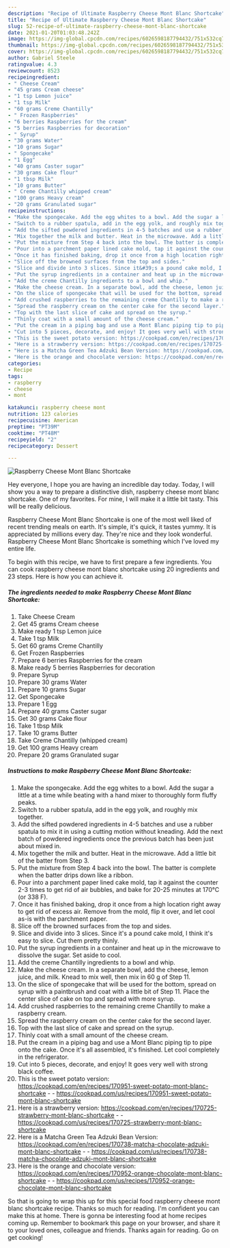```yaml
---
description: "Recipe of Ultimate Raspberry Cheese Mont Blanc Shortcake"
title: "Recipe of Ultimate Raspberry Cheese Mont Blanc Shortcake"
slug: 52-recipe-of-ultimate-raspberry-cheese-mont-blanc-shortcake
date: 2021-01-20T01:03:48.242Z
image: https://img-global.cpcdn.com/recipes/6026598187794432/751x532cq70/raspberry-cheese-mont-blanc-shortcake-recipe-main-photo.jpg
thumbnail: https://img-global.cpcdn.com/recipes/6026598187794432/751x532cq70/raspberry-cheese-mont-blanc-shortcake-recipe-main-photo.jpg
cover: https://img-global.cpcdn.com/recipes/6026598187794432/751x532cq70/raspberry-cheese-mont-blanc-shortcake-recipe-main-photo.jpg
author: Gabriel Steele
ratingvalue: 4.3
reviewcount: 8523
recipeingredient:
- " Cheese Cream"
- "45 grams Cream cheese"
- "1 tsp Lemon juice"
- "1 tsp Milk"
- "60 grams Creme Chantilly"
- " Frozen Raspberries"
- "6 berries Raspberries for the cream"
- "5 berries Raspberries for decoration"
- " Syrup"
- "30 grams Water"
- "10 grams Sugar"
- " Spongecake"
- "1 Egg"
- "40 grams Caster sugar"
- "30 grams Cake flour"
- "1 tbsp Milk"
- "10 grams Butter"
- " Creme Chantilly whipped cream"
- "100 grams Heavy cream"
- "20 grams Granulated sugar"
recipeinstructions:
- "Make the spongecake. Add the egg whites to a bowl. Add the sugar a little at a time while beating with a hand mixer to thoroughly form fluffy peaks."
- "Switch to a rubber spatula, add in the egg yolk, and roughly mix together."
- "Add the sifted powdered ingredients in 4-5 batches and use a rubber spatula to mix it in using a cutting motion without kneading. Add the next batch of powdered ingredients once the previous batch has been just about mixed in."
- "Mix together the milk and butter. Heat in the microwave. Add a little bit of the batter from Step 3."
- "Put the mixture from Step 4 back into the bowl. The batter is complete when the batter drips down like a ribbon."
- "Pour into a parchment paper lined cake mold, tap it against the counter 2-3 times to get rid of air bubbles, and bake for 20-25 minutes at 170°C (or 338 F)."
- "Once it has finished baking, drop it once from a high location right away to get rid of excess air. Remove from the mold, flip it over, and let cool as-is with the parchment paper."
- "Slice off the browned surfaces from the top and sides."
- "Slice and divide into 3 slices. Since it&#39;s a pound cake mold, I think it&#39;s easy to slice. Cut them pretty thinly."
- "Put the syrup ingredients in a container and heat up in the microwave to dissolve the sugar. Set aside to cool."
- "Add the creme Chantilly ingredients to a bowl and whip."
- "Make the cheese cream. In a separate bowl, add the cheese, lemon juice, and milk. Knead to mix well, then mix in 60 g of Step 11."
- "On the slice of spongecake that will be used for the bottom, spread on syrup with a paintbrush and coat with a little bit of Step 11. Place the center slice of cake on top and spread with more syrup."
- "Add crushed raspberries to the remaining creme Chantilly to make a raspberry cream."
- "Spread the raspberry cream on the center cake for the second layer."
- "Top with the last slice of cake and spread on the syrup."
- "Thinly coat with a small amount of the cheese cream."
- "Put the cream in a piping bag and use a Mont Blanc piping tip to pipe onto the cake. Once it&#39;s all assembled, it&#39;s finished. Let cool completely in the refrigerator."
- "Cut into 5 pieces, decorate, and enjoy! It goes very well with strong black coffee."
- "This is the sweet potato version: https://cookpad.com/en/recipes/170951-sweet-potato-mont-blanc-shortcake  https://cookpad.com/us/recipes/170951-sweet-potato-mont-blanc-shortcake"
- "Here is a strawberry version: https://cookpad.com/en/recipes/170725-strawberry-mont-blanc-shortcake  https://cookpad.com/us/recipes/170725-strawberry-mont-blanc-shortcake"
- "Here is a Matcha Green Tea Adzuki Bean Version: https://cookpad.com/en/recipes/170738-matcha-chocolate-adzuki-mont-blanc-shortcake  https://cookpad.com/us/recipes/170738-matcha-chocolate-adzuki-mont-blanc-shortcake"
- "Here is the orange and chocolate version: https://cookpad.com/en/recipes/170952-orange-chocolate-mont-blanc-shortcake  https://cookpad.com/us/recipes/170952-orange-chocolate-mont-blanc-shortcake"
categories:
- Recipe
tags:
- raspberry
- cheese
- mont

katakunci: raspberry cheese mont 
nutrition: 123 calories
recipecuisine: American
preptime: "PT39M"
cooktime: "PT48M"
recipeyield: "2"
recipecategory: Dessert

---
```



![Raspberry Cheese Mont Blanc Shortcake](https://img-global.cpcdn.com/recipes/6026598187794432/751x532cq70/raspberry-cheese-mont-blanc-shortcake-recipe-main-photo.jpg)

Hey everyone, I hope you are having an incredible day today. Today, I will show you a way to prepare a distinctive dish, raspberry cheese mont blanc shortcake. One of my favorites. For mine, I will make it a little bit tasty. This will be really delicious.

Raspberry Cheese Mont Blanc Shortcake is one of the most well liked of recent trending meals on earth. It's simple, it's quick, it tastes yummy. It is appreciated by millions every day. They're nice and they look wonderful. Raspberry Cheese Mont Blanc Shortcake is something which I've loved my entire life.




To begin with this recipe, we have to first prepare a few ingredients. You can cook raspberry cheese mont blanc shortcake using 20 ingredients and 23 steps. Here is how you can achieve it.

<!--inarticleads1-->

##### The ingredients needed to make Raspberry Cheese Mont Blanc Shortcake:

1. Take  Cheese Cream
1. Get 45 grams Cream cheese
1. Make ready 1 tsp Lemon juice
1. Take 1 tsp Milk
1. Get 60 grams Creme Chantilly
1. Get  Frozen Raspberries
1. Prepare 6 berries Raspberries for the cream
1. Make ready 5 berries Raspberries for decoration
1. Prepare  Syrup
1. Prepare 30 grams Water
1. Prepare 10 grams Sugar
1. Get  Spongecake
1. Prepare 1 Egg
1. Prepare 40 grams Caster sugar
1. Get 30 grams Cake flour
1. Take 1 tbsp Milk
1. Take 10 grams Butter
1. Take  Creme Chantilly (whipped cream)
1. Get 100 grams Heavy cream
1. Prepare 20 grams Granulated sugar




<!--inarticleads2-->

##### Instructions to make Raspberry Cheese Mont Blanc Shortcake:

1. Make the spongecake. Add the egg whites to a bowl. Add the sugar a little at a time while beating with a hand mixer to thoroughly form fluffy peaks.
1. Switch to a rubber spatula, add in the egg yolk, and roughly mix together.
1. Add the sifted powdered ingredients in 4-5 batches and use a rubber spatula to mix it in using a cutting motion without kneading. Add the next batch of powdered ingredients once the previous batch has been just about mixed in.
1. Mix together the milk and butter. Heat in the microwave. Add a little bit of the batter from Step 3.
1. Put the mixture from Step 4 back into the bowl. The batter is complete when the batter drips down like a ribbon.
1. Pour into a parchment paper lined cake mold, tap it against the counter 2-3 times to get rid of air bubbles, and bake for 20-25 minutes at 170°C (or 338 F).
1. Once it has finished baking, drop it once from a high location right away to get rid of excess air. Remove from the mold, flip it over, and let cool as-is with the parchment paper.
1. Slice off the browned surfaces from the top and sides.
1. Slice and divide into 3 slices. Since it&#39;s a pound cake mold, I think it&#39;s easy to slice. Cut them pretty thinly.
1. Put the syrup ingredients in a container and heat up in the microwave to dissolve the sugar. Set aside to cool.
1. Add the creme Chantilly ingredients to a bowl and whip.
1. Make the cheese cream. In a separate bowl, add the cheese, lemon juice, and milk. Knead to mix well, then mix in 60 g of Step 11.
1. On the slice of spongecake that will be used for the bottom, spread on syrup with a paintbrush and coat with a little bit of Step 11. Place the center slice of cake on top and spread with more syrup.
1. Add crushed raspberries to the remaining creme Chantilly to make a raspberry cream.
1. Spread the raspberry cream on the center cake for the second layer.
1. Top with the last slice of cake and spread on the syrup.
1. Thinly coat with a small amount of the cheese cream.
1. Put the cream in a piping bag and use a Mont Blanc piping tip to pipe onto the cake. Once it&#39;s all assembled, it&#39;s finished. Let cool completely in the refrigerator.
1. Cut into 5 pieces, decorate, and enjoy! It goes very well with strong black coffee.
1. This is the sweet potato version: https://cookpad.com/en/recipes/170951-sweet-potato-mont-blanc-shortcake -  - https://cookpad.com/us/recipes/170951-sweet-potato-mont-blanc-shortcake
1. Here is a strawberry version: https://cookpad.com/en/recipes/170725-strawberry-mont-blanc-shortcake -  - https://cookpad.com/us/recipes/170725-strawberry-mont-blanc-shortcake
1. Here is a Matcha Green Tea Adzuki Bean Version: https://cookpad.com/en/recipes/170738-matcha-chocolate-adzuki-mont-blanc-shortcake -  - https://cookpad.com/us/recipes/170738-matcha-chocolate-adzuki-mont-blanc-shortcake
1. Here is the orange and chocolate version: https://cookpad.com/en/recipes/170952-orange-chocolate-mont-blanc-shortcake -  - https://cookpad.com/us/recipes/170952-orange-chocolate-mont-blanc-shortcake




So that is going to wrap this up for this special food raspberry cheese mont blanc shortcake recipe. Thanks so much for reading. I'm confident you can make this at home. There is gonna be interesting food at home recipes coming up. Remember to bookmark this page on your browser, and share it to your loved ones, colleague and friends. Thanks again for reading. Go on get cooking!
